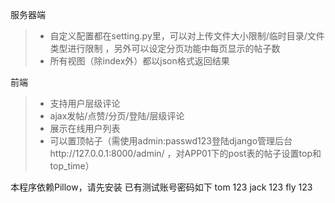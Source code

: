服务器端
>* 自定义配置都在setting.py里，可以对上传文件大小限制/临时目录/文件类型进行限制
，另外可以设定分页功能中每页显示的帖子数
>* 所有视图（除index外）都以json格式返回结果

前端
>* 支持用户层级评论
>* ajax发帖/点赞/分页/登陆/层级评论
>* 展示在线用户列表
>* 可以置顶帖子（需使用admin:passwd123登陆django管理后台http://127.0.0.1:8000/admin/ ，对APP01下的post表的帖子设置top和top_time）


本程序依赖Pillow，请先安装
已有测试账号密码如下
tom 123
jack 123
fly 123